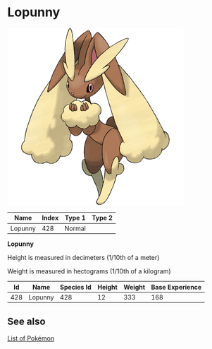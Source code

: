 # Lopunny


![Lopunny](images/428.png)

| **Name** | **Index** | **Type 1** | **Type 2** |
|----|----|----|----|
| Lopunny | 428 | Normal  |  |

**Lopunny** 


Height is measured in decimeters (1/10th of a meter)

Weight is measured in hectograms (1/10th of a kilogram)

| **Id** | **Name** | **Species Id** | **Height** | **Weight** | **Base Experience** |
|--------|----------|----------------|------------|------------|---------------------|
| 428 | Lopunny | 428 | 12 | 333 | 168 |


## See also

[List of Pokémon](../pokemon.md)
